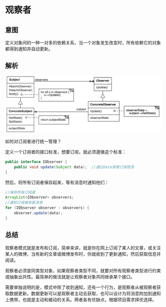 # 观察者

## 意图

定义对象间的一种一对多的依赖关系，当一个对象发生改变时，所有依赖它的对象都得到通知并自动更新。
## 解析


![](../../../../../img/observer.png)


如何对订阅者进行统一管理？

定义一个订阅者的接口标准，想要订阅，就必须遵循这个标准：

```java
public interface IObserver {
    public void update(Subject data);  //通过data获取订阅信息
}
```

然后，将所有订阅者保存起来，等有消息时通知他们：

```java
//保存所有订阅者
ArrayList<IObserver> observers;
//通知订阅者有新消息
for (IObserver observer : observers) {
    observer.update(data);
}
```

## 总结

观察者模式就是发布和订阅，简单来讲，就是你在网上订阅了某人的文章，或关注某人的微博，当有新的文章或微博发布时，你就收到了更新通知，然后获取信息并阅读。

观察者必须是同类型对象，如果观察者类型不同，就要对所有观察者类型进行约束或抽象出共性。最简单的做法就是让观察者对象共同继承某个接口。

需要单独说明的是，模式中除了收到通知，还有一个行为，是观察者从被观察者获取数据更新。数据更新可以是观察者主动去获取，也可以设计为将消息附加到通知上携带，也就是主动和被动的关系。两者各有优缺点，根据项目需求择优选择。






